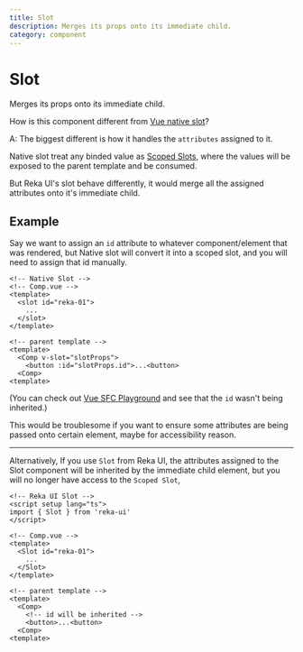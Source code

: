 ```yaml
---
title: Slot
description: Merges its props onto its immediate child.
category: component
---
```


# Slot

<Description>
Merges its props onto its immediate child.
</Description>

<Callout type="info" title="Question">

How is this component different from [Vue native slot](https://vuejs.org/guide/components/slots.html)?

A: The biggest different is how it handles the `attributes` assigned to it.

</Callout>

Native slot treat any binded value as [Scoped Slots](https://vuejs.org/guide/components/slots.html#scoped-slots), where the values will be exposed to the parent template and be consumed.

But Reka UI's slot behave differently, it would merge all the assigned attributes onto it's immediate child.

## Example

Say we want to assign an `id` attribute to whatever component/element that was rendered, but Native slot will convert it into a scoped slot, and you will need to assign that id manually.

```vue
<!-- Native Slot -->
<!-- Comp.vue -->
<template>
  <slot id="reka-01">
    ...
  </slot>
</template>

<!-- parent template -->
<template>
  <Comp v-slot="slotProps">
    <button :id="slotProps.id">...<button>
  <Comp>
<template>
```
(You can check out
[Vue SFC Playground](https://play.vuejs.org/#eNp9UrFOwzAQ/ZWTly4oUelWhUgFdYABKmD0EpJr45LYln1JK1X5d84OTQEB2/m9d+fnez6JlbVJ36FYisyXTlkCj9TZXGrVWuMITuBwCwNsnWlhxtLZRN2Z1o64FEkaTmGUFFKD1Fk6zuNJfCBsbVMQ8gkgq+f5xhnr0xWRU28doQelwTeG4FB4PSMoC+cUVmB6dFnKDbEx3BErrrmNjM4VO65N11RQFz2Cqm6kmF8vpMjST0XsjPa4zNLJirgS5Eujt2qX7L3RvINT0EpRslY16J4sKaO9FEuITOCKpjGHh4iR6/DqjJc1lu+/4Ht/DJgUG4ceXc/7mTgq3A5ppNcvj3jkeiJbU3UNq/8hn9GbpgseR9ltpyu2/UUX3d7HuJTevfr1kVD786OC0aAcol4KTi+s6a+nX+wukkXsk3rgLZ6TD5/oW9C895jpJZScvwUjP4IYPgAfN9Yc) and see that the `id` wasn't being inherited.)

This would be troublesome if you want to ensure some attributes are being passed onto certain element, maybe for accessibility reason.

---

Alternatively, If you use `Slot` from Reka UI, the attributes assigned to the Slot component will be inherited by the immediate child element, but you will no longer have access to the `Scoped Slot`,

```vue
<!-- Reka UI Slot -->
<script setup lang="ts">
import { Slot } from 'reka-ui'
</script>

<!-- Comp.vue -->
<template>
  <Slot id="reka-01">
    ...
  </Slot>
</template>

<!-- parent template -->
<template>
  <Comp>
    <!-- id will be inherited -->
    <button>...<button>
  <Comp>
<template>
```
